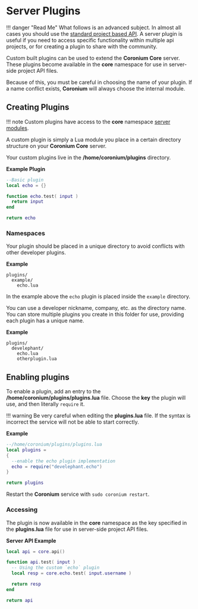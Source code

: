 
# Server Plugins

!!! danger "Read Me"
    What follows is an advanced subject. In almost all cases you should use the [standard project based API](/server/modules/api/). A server plugin is useful if you need to access specific functionality within multiple api projects, or for creating a plugin to share with the community.

Custom built plugins can be used to extend the __Coronium Core__ server. These plugins become available in the __core__ namespace for use in server-side project API files.

Because of this, you must be careful in choosing the name of your plugin. If a name conflict exists, __Coronium__ will always choose the internal module. 

## Creating Plugins

!!! note
    Custom plugins have access to the __core__ namespace [server modules](/server/modules/api/).

A custom plugin is simply a Lua module you place in a certain directory structure on your __Coronium Core__ server. 

Your custom plugins live in the __/home/coronium/plugins__ directory.

__Example Plugin__

```lua
--Basic plugin
local echo = {}

function echo.test( input )
  return input
end

return echo
```

### Namespaces

Your plugin should be placed in a unique directory to avoid conflicts with other developer plugins.

__Example__

```
plugins/
  example/
    echo.lua
```

In the example above the `echo` plugin is placed inside the `example` directory.

You can use a developer nickname, company, etc. as the directory name. You can store multiple plugins you create in this folder for use, providing each plugin has a unique name.

__Example__

```
plugins/
  develephant/
    echo.lua
    otherplugin.lua
```

## Enabling plugins

To enable a plugin, add an entry to the __/home/coronium/plugins/plugins.lua__ file. Choose the __key__ the plugin will use, and then literally `require` it.

!!! warning
    Be very careful when editing the __plugins.lua__ file. If the syntax is incorrect the service will not be able to start correctly.

__Example__

```lua
--/home/coronium/plugins/plugins.lua
local plugins = 
{
  --enable the echo plugin implementation
  echo = require("develephant.echo")
}

return plugins
```

Restart the __Coronium__ service with `sudo coronium restart`.

### Accessing

The plugin is now available in the __core__ namespace as the key specified in the __plugins.lua__ file for use in server-side project API files.

__Server API Example__

```lua
local api = core.api()

function api.test( input )
  -- Using the custom `echo` plugin
  local resp = core.echo.test( input.username )

  return resp
end

return api
```
